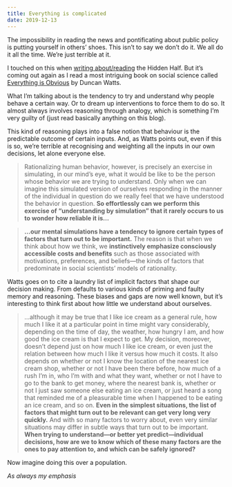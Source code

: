 ```yaml
---
title: Everything is complicated
date: 2019-12-13
---
```


<!--kg-card-begin: html--><p>The impossibility in reading the news and pontificating about public policy is putting yourself in others&#8217; shoes. This isn&#8217;t to say we don&#8217;t do it. We all do it all the time. We&#8217;re just terrible at it.</p>
<p>I touched on this when <a href="__GHOST_URL__/a-plea-for-more-humility-about-what-we-know/">writing about/reading</a> the Hidden Half. But it&#8217;s coming out again as I read a most intriguing book on social science called <a href="https://www.worldcat.org/title/everything-is-obvious-how-common-sense-fails/oclc/861071126&#038;referer=brief_results">Everything is Obvious</a> by Duncan Watts.</p>
<p>What I&#8217;m talking about is the tendency to try and understand why people behave a certain way. Or to dream up interventions to force them to do so. It almost always involves reasoning through analogy, which is something I&#8217;m very guilty of (just read basically anything on this blog).</p>
<p>This kind of reasoning plays into a false notion that behaviour is the predictable outcome of certain inputs. And, as Watts points out, even if this is so, we&#8217;re terrible at recognising and weighting all the inputs in our own decisions, let alone everyone else.</p>
<blockquote><p>Rationalizing human behavior, however, is precisely an exercise in simulating, in our mind’s eye, what it would be like to be the person whose behavior we are trying to understand. Only when we can imagine this simulated version of ourselves responding in the manner of the individual in question do we really feel that we have understood the behavior in question. <strong>So effortlessly can we perform this exercise of “understanding by simulation” that it rarely occurs to us to wonder how reliable it is&#8230;</strong></p>
</blockquote>
<blockquote><p><strong>&#8230;our mental simulations have a tendency to ignore certain types of factors that turn out to be important.</strong> The reason is that when we think about how we think, we <strong>instinctively emphasize consciously accessible costs and benefits</strong> such as those associated with motivations, preferences, and beliefs—the kinds of factors that predominate in social scientists’ models of rationality.</p>
</blockquote>
<p>Watts goes on to cite a laundry list of implicit factors that shape our decision making. From defaults to various kinds of priming and faulty memory and reasoning. These biases and gaps are now well known, but it&#8217;s interesting to think first about how little we understand about ourselves.</p>
<blockquote><p>&#8230;although it may be true that I like ice cream as a general rule, how much I like it at a particular point in time might vary considerably, depending on the time of day, the weather, how hungry I am, and how good the ice cream is that I expect to get. My decision, moreover, doesn’t depend just on how much I like ice cream, or even just the relation between how much I like it versus how much it costs. It also depends on whether or not I know the location of the nearest ice cream shop, whether or not I have been there before, how much of a rush I’m in, who I’m with and what they want, whether or not I have to go to the bank to get money, where the nearest bank is, whether or not I just saw someone else eating an ice cream, or just heard a song that reminded me of a pleasurable time when I happened to be eating an ice cream, and so on. <strong>Even in the simplest situations, the list of factors that might turn out to be relevant can get very long very quickly.</strong> And with so many factors to worry about, even very similar situations may differ in subtle ways that turn out to be important. <strong>When trying to understand—or better yet predict—individual decisions, how are we to know which of these many factors are the ones to pay attention to, and which can be safely ignored?</strong></p>
</blockquote>
<p>Now imagine doing this over a population.</p>
<p><em>As always my emphasis</em></p>
<!--kg-card-end: html-->